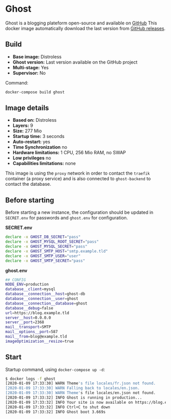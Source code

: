 # Ghost

Ghost is a blogging plateform open-source and available on [GitHub](https://ghost.org)
This docker image automatically download the last version from [GitHub releases](https://github.com/TryGhost/Ghost/releases).


## Build

* **Base image:** Distroless
* **Ghost version:** Last version available on the GitHub project
* **Multi-stage:** Yes
* **Supervisor:** No

Command:

```bash
docker-compose build ghost
```


## Image details

* **Based on:** Distroless
* **Layers:** 9
* **Size:** 277 Mio
* **Startup time:** 3 seconds
* **Auto-restart:** yes
* **Time Synchronization** no
* **Hardware limitations:** 1 CPU, 256 Mio RAM, no SWAP
* **Low privileges** no
* **Capabilities limitations:** none

This image is using the `proxy` network in order to contact the `traefik` container (a proxy service) and is also connected to `ghost-backend` to contact the database.


## Before starting
Before starting a new instance, the configuration should be updated in `SECRET.env` for passwords and `ghost.env` for configuration.

**SECRET.env**

```bash
declare -x GHOST_DB_SECRET="pass"
declare -x GHOST_MYSQL_ROOT_SECRET="pass"
declare -x GHOST_MYSQL_SECRET="pass"
declare -x GHOST_SMTP_HOST="smtp.example.tld"
declare -x GHOST_SMTP_USER="user"
declare -x GHOST_SMTP_SECRET="pass"
```

**ghost.env**

```bash
## CONFIG
NODE_ENV=production
database__client=mysql
database__connection__host=ghost-db
database__connection__user=ghost
database__connection__database=ghost
database__debug=false
url=https://blog.example.tld
server__host=0.0.0.0
server__port=2368
mail__transport=SMTP
mail__options__port=587
mail__from=blog@example.tld
imageOptimization__resize=true
```


## Start

Startup command, using `docker-compose up -d`:

```bash
$ docker logs -f ghost
[2020-01-09 17:33:30] WARN Theme's file locales/fr.json not found.
[2020-01-09 17:33:30] WARN Falling back to locales/en.json.
[2020-01-09 17:33:30] WARN Theme's file locales/en.json not found.
[2020-01-09 17:33:32] INFO Ghost is running in production...
[2020-01-09 17:33:32] INFO Your site is now available on https://blog.example.tld/
[2020-01-09 17:33:32] INFO Ctrl+C to shut down
[2020-01-09 17:33:32] INFO Ghost boot 3.669s
```
